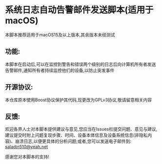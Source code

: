 # 系统日志自动告警邮件发送脚本(适用于macOS)
本脚本推荐适用于macOS15及以上版本,其余版本未经测试

## 功能:
本脚本在启动后,可以在监控到警告和错误两个级别的日志后向计算机所有者发送告警邮件,通知所有者持续监控他们的设备,以防止突发事件

## 开源协议:
本仓库原本使用Boost协议保护其代码,现更改为GPLv3协议,敬请留意相关内容

## 反馈:
欢迎各界人士对本脚本提供建议与意见,您应当在Issues栏提交问题、意见与建议,建议提交时附上问题复现步骤、时间、设备本体信息及设备系统信息(非隐私内容)、崩溃日志,以便更具体的分析问题;或者,您可以发送电子邮件到:
saladin510@yeah.net

感谢您对本脚本的支持!
